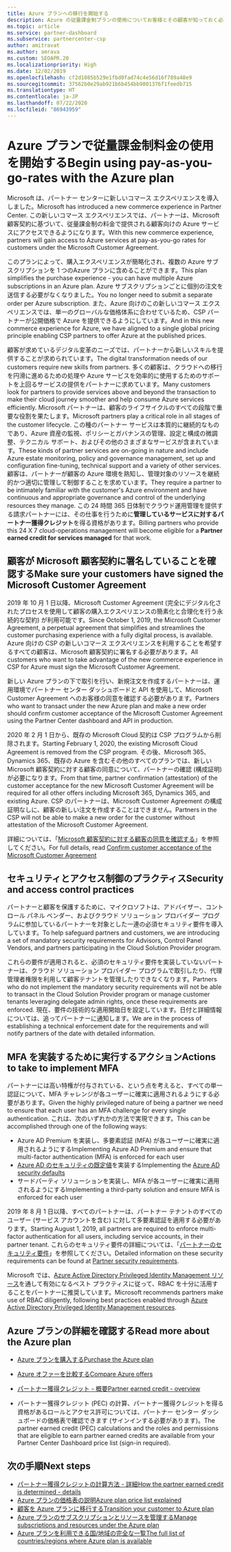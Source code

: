 ```yaml
---
title: Azure プランへの移行を開始する
description: Azure の従量課金制プランの使用についてお客様とその顧客が知っておく必要があること (最初の手順、セキュリティに関する注意事項、開始方法など) を説明します。
ms.topic: article
ms.service: partner-dashboard
ms.subservice: partnercenter-csp
author: amitravat
ms.author: amrava
ms.custom: SEOAPR.20
ms.localizationpriority: High
ms.date: 12/02/2019
ms.openlocfilehash: cf2d1085b529e1fbd0fad74c4e56d16f789a48e9
ms.sourcegitcommit: 37562b0e29ab921b6b454bb9801376f1feedb715
ms.translationtype: HT
ms.contentlocale: ja-JP
ms.lasthandoff: 07/22/2020
ms.locfileid: "86943959"
---
```

# <a name="begin-using-pay-as-you-go-rates-with-the-azure-plan"></a><span data-ttu-id="1fbf9-103">Azure プランで従量課金制料金の使用を開始する</span><span class="sxs-lookup"><span data-stu-id="1fbf9-103">Begin using pay-as-you-go-rates with the Azure plan</span></span>

<span data-ttu-id="1fbf9-104">Microsoft は、パートナー センターに新しいコマース エクスペリエンスを導入しました。</span><span class="sxs-lookup"><span data-stu-id="1fbf9-104">Microsoft has introduced a new commerce experience in Partner Center.</span></span>  <span data-ttu-id="1fbf9-105">この新しいコマース エクスペリエンスでは、パートナーは、Microsoft 顧客契約に基づいて、従量課金制の料金で提供される顧客向けの Azure サービスにアクセスできるようになります。</span><span class="sxs-lookup"><span data-stu-id="1fbf9-105">With this new commerce experience, partners will gain access to Azure services at pay-as-you-go rates for customers under the Microsoft Customer Agreement.</span></span>

<span data-ttu-id="1fbf9-106">このプランによって、購入エクスペリエンスが簡略化され、複数の Azure サブスクリプションを 1 つのAzure プランに含めることができます。</span><span class="sxs-lookup"><span data-stu-id="1fbf9-106">This plan simplifies the purchase experience - you can have multiple Azure subscriptions in an Azure plan.</span></span> <span data-ttu-id="1fbf9-107">Azure サブスクリプションごとに個別の注文を送信する必要がなくなりました。</span><span class="sxs-lookup"><span data-stu-id="1fbf9-107">You no longer need to submit a separate order per Azure subscription.</span></span> <span data-ttu-id="1fbf9-108">また、Azure 向けのこの新しいコマース エクスペリエンスでは、単一のグローバルな価格体系に合わせているため、CSP パートナーが公開価格で Azure を提供できるようにしています。</span><span class="sxs-lookup"><span data-stu-id="1fbf9-108">And in this new commerce experience for Azure, we have aligned to a single global pricing principle enabling CSP partners to offer Azure at the published prices.</span></span>

<span data-ttu-id="1fbf9-109">顧客が求めているデジタル変革のニーズでは、パートナーから新しいスキルを提供することが求められています。</span><span class="sxs-lookup"><span data-stu-id="1fbf9-109">The digital transformation needs of our customers require new skills from partners.</span></span> <span data-ttu-id="1fbf9-110">多くの顧客は、クラウドへの移行を円滑に進めるための処理や Azure サービスを効率的に使用するためのサポートを上回るサービスの提供をパートナーに求めています。</span><span class="sxs-lookup"><span data-stu-id="1fbf9-110">Many customers look for partners to provide services above and beyond the transaction to make their cloud journey smoother and help consume Azure services efficiently.</span></span> <span data-ttu-id="1fbf9-111">Microsoft パートナーは、顧客のライフサイクルのすべての段階で重要な役割を果たします。</span><span class="sxs-lookup"><span data-stu-id="1fbf9-111">Microsoft partners play a critical role in all stages of the customer lifecycle.</span></span> <span data-ttu-id="1fbf9-112">この種のパートナー サービスは本質的に継続的なものであり、Azure 資産の監視、ポリシーとガバナンスの管理、設定と構成の微調整、テクニカル サポート、およびその他のさまざまなサービスが含まれています。</span><span class="sxs-lookup"><span data-stu-id="1fbf9-112">These kinds of partner services are on-going in nature and include Azure estate monitoring, policy and governance management, set up and configuration fine-tuning, technical support and a variety of other services.</span></span> <span data-ttu-id="1fbf9-113">顧客は、パートナーが顧客の Azure 環境を熟知し、管理対象のリソースを継続的かつ適切に管理して制御することを求めています。</span><span class="sxs-lookup"><span data-stu-id="1fbf9-113">They require a partner to be intimately familiar with the customer's Azure environment and have continuous and appropriate governance and control of the underlying resources they manage.</span></span> <span data-ttu-id="1fbf9-114">この 24 時間 365 日体制でクラウド運用管理を提供する請求パートナーには、その仕事を行うために**管理しているサービスに対するパートナー獲得クレジット**を得る資格があります。</span><span class="sxs-lookup"><span data-stu-id="1fbf9-114">Billing partners who provide this 24 X 7 cloud-operations management will become eligible for a **Partner earned credit for services managed** for that work.</span></span>

## <a name="make-sure-your-customers-have-signed-the-microsoft-customer-agreement"></a><span data-ttu-id="1fbf9-115">顧客が Microsoft 顧客契約に署名していることを確認する</span><span class="sxs-lookup"><span data-stu-id="1fbf9-115">Make sure your customers have signed the Microsoft Customer Agreement</span></span>

<span data-ttu-id="1fbf9-116">2019 年 10 月 1 日以降、Microsoft Customer Agreement (完全にデジタル化されたプロセスを使用して顧客の購入エクスペリエンスの簡素化と合理化を行う永続的な契約) が利用可能です。</span><span class="sxs-lookup"><span data-stu-id="1fbf9-116">Since October 1, 2019, the Microsoft Customer Agreement, a perpetual agreement that simplifies and streamlines the customer purchasing experience with a fully digital process, is available.</span></span> <span data-ttu-id="1fbf9-117">Azure 向けの CSP の新しいコマース エクスペリエンスを利用することを希望するすべての顧客は、Microsoft 顧客契約に署名する必要があります。</span><span class="sxs-lookup"><span data-stu-id="1fbf9-117">All customers who want to take advantage of the new commerce experience in CSP for Azure must sign the Microsoft Customer Agreement.</span></span>

<span data-ttu-id="1fbf9-118">新しい Azure プランの下で取引を行い、新規注文を作成するパートナーは、運用環境でパートナー センター ダッシュボードと API を使用して、Microsoft Customer Agreement へのお客様の同意を確認する必要があります。</span><span class="sxs-lookup"><span data-stu-id="1fbf9-118">Partners who want to transact under the new Azure plan and make a new order should confirm customer acceptance of the Microsoft Customer Agreement using the Partner Center dashboard and API in production.</span></span>

<span data-ttu-id="1fbf9-119">2020 年 2 月 1 日から、既存の Microsoft Cloud 契約は CSP プログラムから削除されます。</span><span class="sxs-lookup"><span data-stu-id="1fbf9-119">Starting February 1, 2020, the existing Microsoft Cloud Agreement is removed from the CSP program.</span></span> <span data-ttu-id="1fbf9-120">その後、Microsoft 365、Dynamics 365、既存の Azure を含むその他のすべてのプランでは、新しい Microsoft 顧客契約に対する顧客の同意について、パートナーの確認 (構成証明) が必要になります。</span><span class="sxs-lookup"><span data-stu-id="1fbf9-120">From that time, partner confirmation (attestation) of the customer acceptance for the new Microsoft Customer Agreement will be required for all other offers including Microsoft 365, Dynamics 365, and existing Azure.</span></span> <span data-ttu-id="1fbf9-121">CSP のパートナーは、Microsoft Customer Agreement の構成証明なしに、顧客の新しい注文を作成することはできません。</span><span class="sxs-lookup"><span data-stu-id="1fbf9-121">Partners in the CSP will not be able to make a new order for the customer without attestation of the Microsoft Customer Agreement.</span></span>

<span data-ttu-id="1fbf9-122">詳細については、「[Microsoft 顧客契約に対する顧客の同意を確認する](confirm-customer-agreement.md)」を参照してください。</span><span class="sxs-lookup"><span data-stu-id="1fbf9-122">For full details, read [Confirm customer acceptance of the Microsoft Customer Agreement](confirm-customer-agreement.md)</span></span>

## <a name="security-and-access-control-practices"></a><span data-ttu-id="1fbf9-123">セキュリティとアクセス制御のプラクティス</span><span class="sxs-lookup"><span data-stu-id="1fbf9-123">Security and access control practices</span></span>

<span data-ttu-id="1fbf9-124">パートナーと顧客を保護するために、マイクロソフトは、アドバイザー、コントロール パネル ベンダー、およびクラウド ソリューション プロバイダー プログラムに参加しているパートナーを対象とした一連の必須セキュリティ要件を導入しています。</span><span class="sxs-lookup"><span data-stu-id="1fbf9-124">To help safeguard partners and customers, we are introducing a set of mandatory security requirements for Advisors, Control Panel Vendors, and partners participating in the Cloud Solution Provider program.</span></span>

<span data-ttu-id="1fbf9-125">これらの要件が適用されると、必須のセキュリティ要件を実装していないパートナーは、クラウド ソリューション プロバイダー プログラムで取引したり、代理管理者権限を利用して顧客テナントを管理したりできなくなります。</span><span class="sxs-lookup"><span data-stu-id="1fbf9-125">Partners who do not implement the mandatory security requirements will not be able to transact in the Cloud Solution Provider program or manage customer tenants leveraging delegate admin rights, once these requirements are enforced.</span></span> <span data-ttu-id="1fbf9-126">現在、要件の技術的な適用開始日を設定しています。日付と詳細情報については、追ってパートナーに通知します。</span><span class="sxs-lookup"><span data-stu-id="1fbf9-126">We are in the process of establishing a technical enforcement date for the requirements and will notify partners of the date with detailed information.</span></span>

## <a name="actions-to-take-to-implement-mfa"></a><span data-ttu-id="1fbf9-127">MFA を実装するために実行するアクション</span><span class="sxs-lookup"><span data-stu-id="1fbf9-127">Actions to take to implement MFA</span></span>

<span data-ttu-id="1fbf9-128">パートナーには高い特権が付与されている、という点を考えると、すべての単一認証について、MFA チャレンジが各ユーザーに確実に適用されるようにする必要があります。</span><span class="sxs-lookup"><span data-stu-id="1fbf9-128">Given the highly privileged nature of being a partner we need to ensure that each user has an MFA challenge for every single authentication.</span></span> <span data-ttu-id="1fbf9-129">これは、次のいずれかの方法で実現できます。</span><span class="sxs-lookup"><span data-stu-id="1fbf9-129">This can be accomplished through one of the following ways:</span></span>

- <span data-ttu-id="1fbf9-130">Azure AD Premium を実装し、多要素認証 (MFA) が各ユーザーに確実に適用されるようにする</span><span class="sxs-lookup"><span data-stu-id="1fbf9-130">Implementing Azure AD Premium and ensure that multi-factor authentication (MFA) is enforced for each user</span></span>
- <span data-ttu-id="1fbf9-131">[Azure AD のセキュリティの既定値](https://docs.microsoft.com/azure/active-directory/conditional-access/concept-conditional-access-security-defaults)を実装する</span><span class="sxs-lookup"><span data-stu-id="1fbf9-131">Implementing the [Azure AD security defaults](https://docs.microsoft.com/azure/active-directory/conditional-access/concept-conditional-access-security-defaults)</span></span>
- <span data-ttu-id="1fbf9-132">サードパーティ ソリューションを実装し、MFA が各ユーザーに確実に適用されるようにする</span><span class="sxs-lookup"><span data-stu-id="1fbf9-132">Implementing a third-party solution and ensure MFA is enforced for each user</span></span>

<span data-ttu-id="1fbf9-133">2019 年 8 月 1 日以降、すべてのパートナーは、パートナー テナントのすべてのユーザー (サービス アカウントを含む) に対して多要素認証を適用する必要があります。</span><span class="sxs-lookup"><span data-stu-id="1fbf9-133">Starting August 1, 2019, all partners are required to enforce multi-factor authentication for all users, including service accounts, in their partner tenant.</span></span> <span data-ttu-id="1fbf9-134">これらのセキュリティ要件の詳細については、「[パートナーのセキュリティ要件](partner-security-requirements.md)」を参照してください。</span><span class="sxs-lookup"><span data-stu-id="1fbf9-134">Detailed information on these security requirements can be found at [Partner security requirements](partner-security-requirements.md).</span></span>

<span data-ttu-id="1fbf9-135">Microsoft では、[Azure Active Directory Privileged Identity Management リソース](https://docs.microsoft.com/azure/active-directory/privileged-identity-management/pim-configure)を通して有効になるベスト プラクティスに従って、RBAC を十分に活用することをパートナーに推奨しています。</span><span class="sxs-lookup"><span data-stu-id="1fbf9-135">Microsoft recommends partners make use of RBAC diligently, following best practices enabled through [Azure Active Directory Privileged Identity Management resources](https://docs.microsoft.com/azure/active-directory/privileged-identity-management/pim-configure).</span></span>

## <a name="read-more-about-the-azure-plan"></a><span data-ttu-id="1fbf9-136">Azure プランの詳細を確認する</span><span class="sxs-lookup"><span data-stu-id="1fbf9-136">Read more about the Azure plan</span></span>

- [<span data-ttu-id="1fbf9-137">Azure プランを購入する</span><span class="sxs-lookup"><span data-stu-id="1fbf9-137">Purchase the Azure plan</span></span>](purchase-azure-plan.md)

- [<span data-ttu-id="1fbf9-138">Azure オファーを比較する</span><span class="sxs-lookup"><span data-stu-id="1fbf9-138">Compare Azure offers</span></span>](compare-azure-offers.md)

- [<span data-ttu-id="1fbf9-139">パートナー獲得クレジット - 概要</span><span class="sxs-lookup"><span data-stu-id="1fbf9-139">Partner earned credit - overview</span></span>](partner-earned-credit.md)

- <span data-ttu-id="1fbf9-140">パートナー獲得クレジット (PEC) の計算、パートナー獲得クレジットを得る資格があるロールとアクセス許可については、パートナー センター ダッシュボードの価格表で確認できます (サインインする必要があります)。</span><span class="sxs-lookup"><span data-stu-id="1fbf9-140">The partner earned credit (PEC) calculations and the roles and permissions that are eligible to earn partner earned credits are available from your Partner Center Dashboard price list (sign-in required).</span></span>

## <a name="next-steps"></a><span data-ttu-id="1fbf9-141">次の手順</span><span class="sxs-lookup"><span data-stu-id="1fbf9-141">Next steps</span></span> 

- [<span data-ttu-id="1fbf9-142">パートナー獲得クレジットの計算方法 - 詳細</span><span class="sxs-lookup"><span data-stu-id="1fbf9-142">How the partner earned credit is determined - details</span></span>](partner-earned-credit-explanation.md)
- [<span data-ttu-id="1fbf9-143">Azure プランの価格表の説明</span><span class="sxs-lookup"><span data-stu-id="1fbf9-143">Azure plan price list explained</span></span>](azure-plan-price-list.md)
- [<span data-ttu-id="1fbf9-144">顧客を Azure プランに移行する</span><span class="sxs-lookup"><span data-stu-id="1fbf9-144">Transition your customer to Azure plan</span></span>](azure-plan-transition.md)
- [<span data-ttu-id="1fbf9-145">Azure プランのサブスクリプションとリソースを管理する</span><span class="sxs-lookup"><span data-stu-id="1fbf9-145">Manage subscriptions and resources under the Azure plan</span></span>](azure-plan-manage.md)
- [<span data-ttu-id="1fbf9-146">Azure プランを利用できる国/地域の完全な一覧</span><span class="sxs-lookup"><span data-stu-id="1fbf9-146">The full list of countries/regions where Azure plan is available</span></span>](https://query.prod.cms.rt.microsoft.com/cms/api/am/binary/RE3QN0x)
